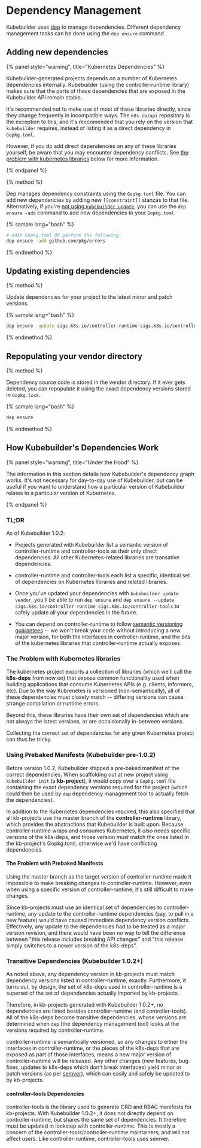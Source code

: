 # Dependency Management

Kubebuilder uses [dep](https://golang.github.io/dep) to manage dependencies.
Different dependency management tasks can be done using the `dep ensure`
command.

## Adding new dependencies

{% panel style="warning", title="Kubernetes Dependencies" %}

Kubebuilder-generated projects depends on a number of Kubernetes
dependencies internally. Kubebuilder (using the controller-runtime
library) makes sure that the parts of these dependencies that are exposed
in the Kubebuilder API remain stable.

It's recommended not to make use of most of these libraries directly, since
they change frequently in incompatible ways.  The `k8s.io/api` repository is
the exception to this, and it's reccomended that you rely on the version that
`kubebuilder` requires, instead of listing it as a direct dependency in
`Gopkg.toml`.

However, if you do add direct dependencies on any of these libraries yourself,
be aware that you may encounter dependency conflicts. See [the problem with
kubernetes libraries](#the-problem-with-kubernetes-libraries) below for more
information.

{% endpanel %}

{% method %}

Dep manages dependency constraints using the `Gopkg.toml` file.  You can add
new dependencies by adding new `[[constraint]]` stanzas to that file.
Alternatively, if you're [not using `kubebuilder
update`](./upgrading_kubebuilder.md#by-hand), you can use the `dep ensure -add`
command to add new dependencies to your `Gopkg.toml`.

{% sample lang="bash" %}
```bash
# edit Gopkg.toml OR perform the following:
dep ensure -add github.com/pkg/errors
```
{% endmethod %}

## Updating existing dependencies

{% method %}

Update dependencies for your project to the latest minor and patch versions.

{% sample lang="bash" %}
```bash
dep ensure -update sigs.k8s.io/controller-runtime sigs.k8s.io/controller-tools
```
{% endmethod %}

## Repopulating your vendor directory

{% method %}

Dependency source code is stored in the vendor directory.  If it ever gets
deleted, you can repopulate it using the exact dependency versions stored in
`Gopkg.lock`.

{% sample lang="bash" %}
```bash
dep ensure
```
{% endmethod %}

## How Kubebuilder's Dependencies Work

{% panel style="warning", title="Under the Hood" %}

The information in this section details how Kubebuilder's dependency graph
works.  It's not necessary for day-to-day use of Kubebuilder, but can be useful
if you want to understand how a particular version of Kubebuilder relates to
a particular version of Kubernetes.

{% endpanel %}

### TL;DR

As of Kubebuilder 1.0.2:

* Projects generated with Kubebuilder list a semantic version of
  controller-runtime and controller-tools as their only direct
  dependencies. All other Kubernetes-related libraries are transative
  dependencies.

* controller-runtime and controller-tools each list a specific, identical
  set of dependencies on Kubernetes libraries and related libraries.

* Once you've updated your dependencies with `kubebuilder update vendor`,
  you'll be able to run `dep ensure` and `dep ensure --update sigs.k8s.io/controller-runtime sigs.k8s.io/controller-tools` to safely
  update all your dependencies in the future.

* You can depend on controller-runtime to follow [semantic versioning
  guarantees](https://semver.org) -- we won't break your code without
  introducing a new major version, for both the interfaces in
  controller-runtime, and the bits of the kubernetes libraries that
  controller-runtime actually exposes.

### The Problem with Kubernetes libraries

The kubernetes project exports a collection of libraries (which we'll call
the **k8s-deps** from now on) that expose common functionality used when
building applications that consume Kubernetes APIs (e.g. clients,
informers, etc).  Due to the way Kubrenetes is versioned
(non-semantically), all of these dependencies must closely match --
differing versions can cause strange compilation or runtime errors.

Beyond this, these libraries have their own set of dependencies which are
not always the latest versions, or are occaisionally in-between versions.

Collecting the correct set of dependencies for any given Kubernetes
project can thus be tricky.

### Using Prebaked Manifests (Kubebuilder pre-1.0.2)

Before version 1.0.2, Kubebuilder shipped a pre-baked manifest of the
correct dependencies.  When scaffolding out at new project using
`kubebuilder init` (a **kb-project**), it would copy over a `Gopkg.toml`
file containing the exact dependency versions required for the project
(which could then be used by `dep` dependency management tool to actually
fetch the dependencies).

In addition to the Kubernetes dependencies required, this also specified
that all kb-projects use the master branch of the **controller-runtime**
library, which provides the abstractions that Kubebuilder is built upon.
Because controller-runtime wraps and consumes Kubernetes, it *also* needs
specific versions of the k8s-deps, and those version *must* match the ones
listed in the kb-project's Gopkg.toml, otherwise we'd have conflicting
dependencies.

#### The Problem with Prebaked Manifests

Using the master branch as the target version of controller-runtime made
it impossible to make breaking changes to controller-runtime.  However,
even when using a specific version of controller-runtime, it's still
difficult to make changes.

Since kb-projects must use an identical set of dependencies to
controller-runtime, any update to the controller-runtime dependencies
(say, to pull in a new feature) would have caused immediate dependency
version conflicts.  Effectively, any update to the dependencies had to be
treated as a major version revision, and there would have been no way to
tell the difference between "this release includes breaking API changes"
and "this release simply switches to a newer version of the k8s-deps".

### Transitive Dependencies (Kubebuilder 1.0.2+)

As noted above, any dependency version in kb-projects must match
dependency versions listed in controller-runtime, exactly. Furthermore, it
turns out, by design, the set of k8s-deps used in controller-runtime is
a superset of the set of dependencies actually imported by kb-projects.

Therefore, in kb-projects generated with Kubebuilder 1.0.2+, no
dependencies are listed besides controller-runtime (and controller-tools).
All of the k8s-deps become transitive dependencies, whose versions are
determined when `dep` (the dependency management tool) looks at the
versions required by controller-runtime.

controller-runtime is semantically versioned, so any changes to either the
interfaces in controller-runtime, or the pieces of the k8s-deps that are
exposed as part of those interfaces, means a new major version of
controller-runtime will be released.  Any other changes (new features, bug
fixes, updates to k8s-deps which don't break interfaces) yield minor or
patch versions (as per [semver](https://semver.org)), which can easily and
safely be updated to by kb-projects.

#### controller-tools Dependencies

controller-tools is the library used to generate CRD and RBAC manifests
for kb-projects. With Kubebuilder 1.0.2+, it does not directly depend on
controller-runtime, but shares the same set of dependencies.  It therefore
must be updated in lockstep with controller-runtime.  This is mostly
a concern of the controller-tools/controller-runtime maintainers, and will
not affect users.  Like controller-runtime, controller-tools uses semver.
